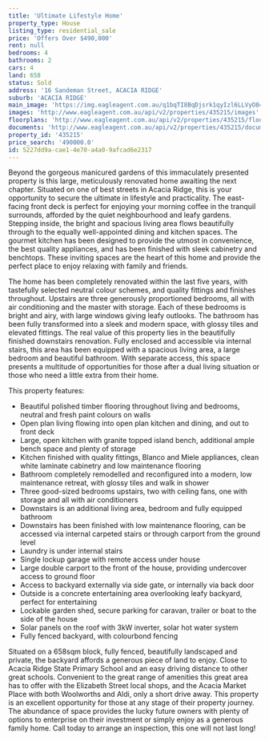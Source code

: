 ```yaml
---
title: 'Ultimate Lifestyle Home'
property_type: House
listing_type: residential_sale
price: 'Offers Over $490,000'
rent: null
bedrooms: 4
bathrooms: 2
cars: 4
land: 658
status: Sold
address: '16 Sandeman Street, ACACIA RIDGE'
suburb: 'ACACIA RIDGE'
main_image: 'https://img.eagleagent.com.au/q1bqTI8BqDjsrk1qyIzl6LLVyO8=/1280x854/smart/https://s3-us-west-2.amazonaws.com/eagleagent-orig/images/6821814/127851182-image-M.jpg'
images: 'http://www.eagleagent.com.au/api/v2/properties/435215/images'
floorplans: 'http://www.eagleagent.com.au/api/v2/properties/435215/floorplans'
documents: 'http://www.eagleagent.com.au/api/v2/properties/435215/documents'
property_id: '435215'
price_search: '490000.0'
id: 5227dd9a-cae1-4e70-a4a0-9afcad6e2317
---
```

Beyond the gorgeous manicured gardens of this immaculately presented property is this large, meticulously renovated home awaiting the next chapter. Situated on one of best streets in Acacia Ridge, this is your opportunity to secure the ultimate in lifestyle and practicality. The east-facing front deck is perfect for enjoying your morning coffee in the tranquil surrounds, afforded by the quiet neighbourhood and leafy gardens. Stepping inside, the bright and spacious living area flows beautifully through to the equally well-appointed dining and kitchen spaces. The gourmet kitchen has been designed to provide the utmost in convenience, the best quality appliances, and has been finished with sleek cabinetry and benchtops. These inviting spaces are the heart of this home and provide the perfect place to enjoy relaxing with family and friends.

The home has been completely renovated within the last five years, with tastefully selected neutral colour schemes, and quality fittings and finishes throughout. Upstairs are three generously proportioned bedrooms, all with air conditioning and the master with storage. Each of these bedrooms is bright and airy, with large windows giving leafy outlooks. The bathroom has been fully transformed into a sleek and modern space, with glossy tiles and elevated fittings. The real value of this property lies in the beautifully finished downstairs renovation. Fully enclosed and accessible via internal stairs, this area has been equipped with a spacious living area, a large bedroom and beautiful bathroom. With separate access, this space presents a multitude of opportunities for those after a dual living situation or those who need a little extra from their home.

This property features:
*  Beautiful polished timber flooring throughout living and bedrooms, neutral and fresh paint colours on walls
*  Open plan living flowing into open plan kitchen and dining, and out to front deck
*  Large, open kitchen with granite topped island bench, additional ample bench space and plenty of storage
*  Kitchen finished with quality fittings, Blanco and Miele appliances, clean white laminate cabinetry and low maintenance flooring
*  Bathroom completely remodelled and reconfigured into a modern, low maintenance retreat, with glossy tiles and walk in shower
*  Three good-sized bedrooms upstairs, two with ceiling fans, one with storage and all with air conditioners
*  Downstairs is an additional living area, bedroom and fully equipped bathroom
*  Downstairs has been finished with low maintenance flooring, can be accessed via internal carpeted stairs or through carport from the ground level
*  Laundry is under internal stairs
*  Single lockup garage with remote access under house
*  Large double carport to the front of the house, providing undercover access to ground floor
*  Access to backyard externally via side gate, or internally via back door
*  Outside is a concrete entertaining area overlooking leafy backyard, perfect for entertaining
*  Lockable garden shed, secure parking for caravan, trailer or boat to the side of the house
*  Solar panels on the roof with 3kW inverter, solar hot water system
*  Fully fenced backyard, with colourbond fencing

Situated on a 658sqm block, fully fenced, beautifully landscaped and private, the backyard affords a generous piece of land to enjoy. Close to Acacia Ridge State Primary School and an easy driving distance to other great schools. Convenient to the great range of amenities this great area has to offer with the Elizabeth Street local shops, and the Acacia Market Place with both Woolworths and Aldi, only a short drive away. This property is an excellent opportunity for those at any stage of their property journey. The abundance of space provides the lucky future owners with plenty of options to enterprise on their investment or simply enjoy as a generous family home. Call today to arrange an inspection, this one will not last long!